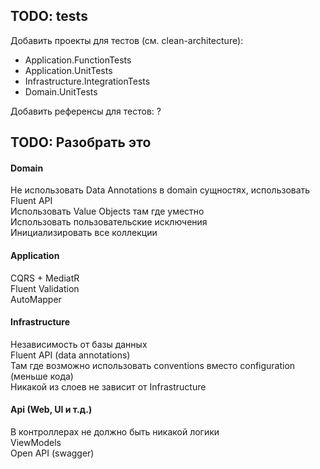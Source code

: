 ## TODO: tests

Добавить проекты для тестов (см. clean-architecture):

* Application.FunctionTests
* Application.UnitTests
* Infrastructure.IntegrationTests
* Domain.UnitTests

Добавить референсы для тестов: ?

## TODO: Разобрать это

#### Domain
Не использовать Data Annotations в domain сущностях, использовать Fluent API\
Использовать Value Objects там где уместно\
Использовать пользовательские исключения\
Инициализировать все коллекции

#### Application
CQRS + MediatR\
Fluent Validation\
AutoMapper

#### Infrastructure
Независимость от базы данных\
Fluent API (data annotations)\
Там где возможно использовать conventions вместо configuration (меньше кода)\
Никакой из слоев не зависит от Infrastructure

#### Api (Web, UI и т.д.)
В контроллерах не должно быть никакой логики\
ViewModels\
Open API (swagger)
